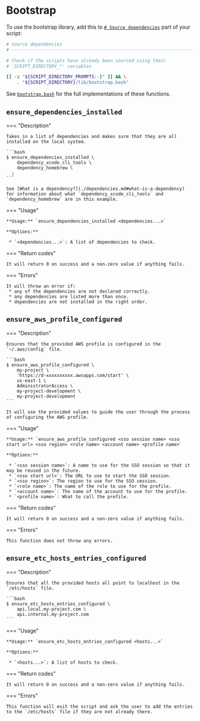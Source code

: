 <!--
Copyright 2025 Sophie Lund

This file is part of DX Scripts.

DX Scripts is free software: you can redistribute it and/or modify it under the terms of the GNU
General Public License as published by the Free Software Foundation, either version 3 of the
License, or (at your option) any later version.

DX Scripts is distributed in the hope that it will be useful, but WITHOUT ANY WARRANTY; without even
the implied warranty of MERCHANTABILITY or FITNESS FOR A PARTICULAR PURPOSE. See the GNU General
Public License for more details.

You should have received a copy of the GNU General Public License along with DX Scripts. If not, see
<https://www.gnu.org/licenses/>.
-->

# Bootstrap

To use the bootstrap library, add this to [`# Source dependencies`](./recommended-script-structure.md) part of your script:

```bash hl_lines="7-8"
# Source dependencies
# --------------------------------------------------------------------------------------------------

# Check if the scripts have already been sourced using their
# 'SCRIPT_DIRECTORY_*' variables

[[ -z "${SCRIPT_DIRECTORY_PROMPTS:-}" ]] && \
    . "${SCRIPT_DIRECTORY}/lib/bootstrap.bash"
```

See [`bootstrap.bash`](https://github.com/sophie-lund/dx-scripts/blob/main/lib/bootstrap.bash) for the full implementations of these functions.

## `ensure_dependencies_installed`

=== "Description"

    Takes in a list of dependencies and makes sure that they are all installed on the local system.

    ```bash
    $ ensure_dependencies_installed \
        dependency_xcode_cli_tools \
        dependency_homebrew \
      ;
    ```

    See [What is a dependency?](./dependencies.md#what-is-a-dependency) for information about what `dependency_xcode_cli_tools` and `dependency_homebrew` are in this example.

=== "Usage"

    **Usage:** `ensure_dependencies_installed <dependencies...>`

    **Options:**

     * `<dependencies...>`: A list of dependencies to check.

=== "Return codes"

    It will return 0 on success and a non-zero value if anything fails.

=== "Errors"

    It will throw an error if:
     * any of the dependencies are not declared correctly.
     * any dependencies are listed more than once.
     * dependencies are not installed in the right order.

## `ensure_aws_profile_configured`

=== "Description"

    Ensures that the provided AWS profile is configured in the `~/.aws/config` file.

    ```bash
    $ ensure_aws_profile_configured \
        my-project \
        'https://d-xxxxxxxxxx.awsapps.com/start' \
        us-east-1 \
        AdministratorAccess \
        my-project-development \
        my-project-development
    ```

    It will use the provided values to guide the user through the process of configuring the AWS profile.

=== "Usage"

    **Usage:** `ensure_aws_profile_configured <sso session name> <sso start url> <sso region> <role name> <account name> <profile name>`

    **Options:**

     * `<sso session name>`: A name to use for the SSO session so that it may be reused in the future.
     * `<sso start url>`: The URL to use to start the SSO session.
     * `<sso region>`: The region to use for the SSO session.
     * `<role name>`: The name of the role to use for the profile.
     * `<account name>`: The name of the account to use for the profile.
     * `<profile name>`: What to call the profile.

=== "Return codes"

    It will return 0 on success and a non-zero value if anything fails.

=== "Errors"

    This function does not throw any errors.

## `ensure_etc_hosts_entries_configured`

=== "Description"

    Ensures that all the provided hosts all point to localhost in the `/etc/hosts` file.

    ```bash
    $ ensure_etc_hosts_entries_configured \
        api.local.my-project.com \
        api.internal.my-project.com
    ```

=== "Usage"

    **Usage:** `ensure_etc_hosts_entries_configured <hosts...>`

    **Options:**

     * `<hosts...>`: A list of hosts to check.

=== "Return codes"

    It will return 0 on success and a non-zero value if anything fails.

=== "Errors"

    This function will exit the script and ask the user to add the entries to the `/etc/hosts` file if they are not already there.
